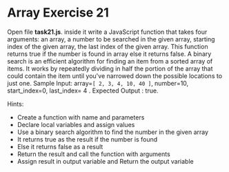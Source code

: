 # Array Exercise 21

Open file **task21.js**. inside it write a JavaScript function that takes four arguments: 
an array, a number to be searched in the given array, starting index of the given array, 
the last index of the given array. This function returns true if the number is found in
 array else it returns false.
A binary search is an efficient algorithm for finding an item from a sorted array of items.
 It works by repeatedly dividing in half the portion of the array that could contain the item 
 until you've narrowed down the possible locations to just one.
Sample Input: array=`[ 2, 3, 4, 10, 40 ]`, number=10, start_index=0, 
last_index= 4 . Expected Output : true.

Hints:

- Create a function with name and parameters
- Declare local variables and assign values
- Use a binary search algorithm to find the number in the given array
- It returns true as the result if the number is found
- Else it returns false as a result
- Return the result and call the function with arguments
- Assign result in output variable and Return the output variable
